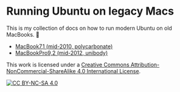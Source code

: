 # Running Ubuntu on legacy Macs

This is my collection of docs on how to run modern Ubuntu on old MacBooks. 🙂

* [MacBook7,1 (mid-2010, polycarbonate)](/MacBook7%2C1(mid-2010)/Ubuntu_22.04.md)
* [MacBookPro9,2 (mid-2012, unibody)](https://github.com/Benedolt/ubuntu-on-legacy-macs/blob/main/MacBookPro9%2C2(mid-2012).md)





This work is licensed under a
[Creative Commons Attribution-NonCommercial-ShareAlike 4.0 International License][cc-by-nc-sa].

[![CC BY-NC-SA 4.0][cc-by-nc-sa-image]][cc-by-nc-sa]

[cc-by-nc-sa]: http://creativecommons.org/licenses/by-nc-sa/4.0/
[cc-by-nc-sa-image]: https://licensebuttons.net/l/by-nc-sa/4.0/88x31.png
[cc-by-nc-sa-shield]: https://img.shields.io/badge/License-CC%20BY--NC--SA%204.0-lightgrey.svg
